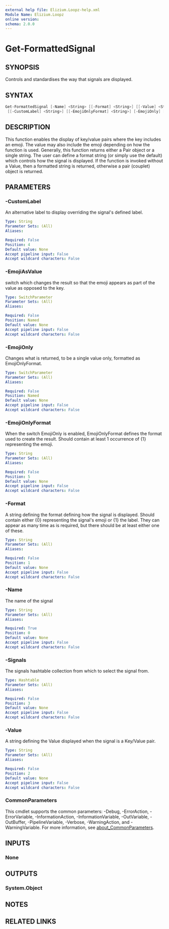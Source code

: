 ```yaml
---
external help file: Elizium.Loopz-help.xml
Module Name: Elizium.Loopz
online version:
schema: 2.0.0
---
```


# Get-FormattedSignal

## SYNOPSIS

Controls and standardises the way that signals are displayed.

## SYNTAX

```powershell
Get-FormattedSignal [-Name] <String> [[-Format] <String>] [[-Value] <String>] [[-Signals] <Hashtable>]
 [[-CustomLabel] <String>] [[-EmojiOnlyFormat] <String>] [-EmojiOnly] [-EmojiAsValue] [<CommonParameters>]
```

## DESCRIPTION

  This function enables the display of key/value pairs where the key includes
an emoji. The value may also include the emoji depending on how the function
is used.
  Generally, this function returns either a Pair object or a single string.
The user can define a format string (or simply use the default) which controls
how the signal is displayed. If the function is invoked without a Value, then
a formatted string is returned, otherwise a pair (couplet) object is returned.

## PARAMETERS

### -CustomLabel

An alternative label to display overriding the signal's defined label.

```yaml
Type: String
Parameter Sets: (All)
Aliases:

Required: False
Position: 4
Default value: None
Accept pipeline input: False
Accept wildcard characters: False
```

### -EmojiAsValue

switch which changes the result so that the emoji appears as part of the
value as opposed to the key.

```yaml
Type: SwitchParameter
Parameter Sets: (All)
Aliases:

Required: False
Position: Named
Default value: None
Accept pipeline input: False
Accept wildcard characters: False
```

### -EmojiOnly

Changes what is returned, to be a single value only, formatted as EmojiOnlyFormat.

```yaml
Type: SwitchParameter
Parameter Sets: (All)
Aliases:

Required: False
Position: Named
Default value: None
Accept pipeline input: False
Accept wildcard characters: False
```

### -EmojiOnlyFormat

When the switch EmojiOnly is enabled, EmojiOnlyFormat defines the format used to create
the result. Should contain at least 1 occurrence of {1} representing the emoji.

```yaml
Type: String
Parameter Sets: (All)
Aliases:

Required: False
Position: 5
Default value: None
Accept pipeline input: False
Accept wildcard characters: False
```

### -Format

A string defining the format defining how the signal is displayed. Should
contain either {0} representing the signal's emoji or {1} the label. They
can appear as many time as is required, but there should be at least either
one of these.

```yaml
Type: String
Parameter Sets: (All)
Aliases:

Required: False
Position: 1
Default value: None
Accept pipeline input: False
Accept wildcard characters: False
```

### -Name

The name of the signal

```yaml
Type: String
Parameter Sets: (All)
Aliases:

Required: True
Position: 0
Default value: None
Accept pipeline input: False
Accept wildcard characters: False
```

### -Signals

The signals hashtable collection from which to select the signal from.

```yaml
Type: Hashtable
Parameter Sets: (All)
Aliases:

Required: False
Position: 3
Default value: None
Accept pipeline input: False
Accept wildcard characters: False
```

### -Value

A string defining the Value displayed when the signal is a Key/Value pair.

```yaml
Type: String
Parameter Sets: (All)
Aliases:

Required: False
Position: 2
Default value: None
Accept pipeline input: False
Accept wildcard characters: False
```

### CommonParameters

This cmdlet supports the common parameters: -Debug, -ErrorAction, -ErrorVariable, -InformationAction, -InformationVariable, -OutVariable, -OutBuffer, -PipelineVariable, -Verbose, -WarningAction, and -WarningVariable. For more information, see [about_CommonParameters](http://go.microsoft.com/fwlink/?LinkID=113216).

## INPUTS

### None

## OUTPUTS

### System.Object

## NOTES

## RELATED LINKS
